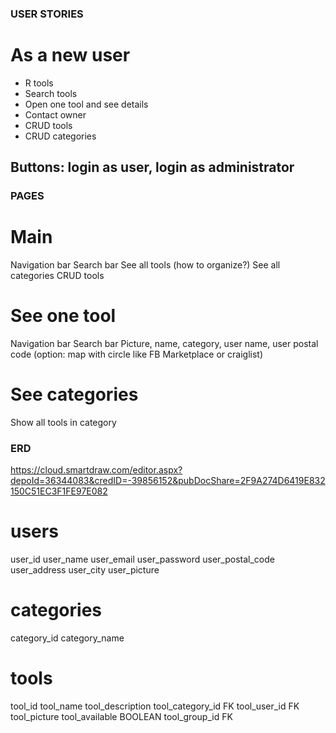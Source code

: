 ### USER STORIES

# As a new user

- R tools
- Search tools
- Open one tool and see details 
- Contact owner
- CRUD tools
- CRUD categories
<!-- - CRUD users (not for MVP) --> 

## Buttons: login as user, login as administrator

### PAGES

# Main
Navigation bar
Search bar
See all tools (how to organize?)
See all categories
CRUD tools

# See one tool
Navigation bar
Search bar
Picture, name, category, user name, user postal code (option: map with circle like FB Marketplace or craiglist)

# See categories
Show all tools in category


### ERD

https://cloud.smartdraw.com/editor.aspx?depoId=36344083&credID=-39856152&pubDocShare=2F9A274D6419E832150C51EC3F1FE97E082

# users             
user_id
user_name
user_email
user_password
user_postal_code
user_address
user_city
user_picture

# categories
category_id
category_name

# tools
tool_id
tool_name
tool_description
tool_category_id FK
tool_user_id FK
tool_picture
tool_available BOOLEAN
tool_group_id FK 



